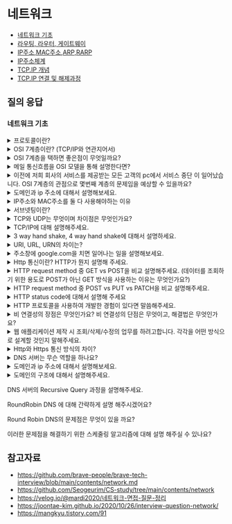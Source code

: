 # 네트워크

- [네트워크 기초](./%EB%84%A4%ED%8A%B8%EC%9B%8C%ED%81%AC%EA%B8%B0%EC%B4%88/README.md)
- [라우팅, 라우터, 게이트웨이](./라우팅,라우터,게이트웨이/README.md)
- [IP주소,MAC주소,ARP,RARP](./IP주소,MAC주소,ARP,RARP/README.md)
- [IP주소체계](IP주소체계/README.md)
- [TCP.IP 개념](./TCP.IP%EA%B0%9C%EB%85%90/README.md)
- [TCP.IP 연결 및 해제과정](./TCP.IP%EC%97%B0%EA%B2%B0%20%EB%B0%8F%20%ED%95%B4%EC%A0%9C%20%EA%B3%BC%EC%A0%95/README.md)

## 질의 응답

### 네트워크 기초

<details>
<summary> 프로토콜이란? </summary>

프로토콜은 데이터를 교환할 때 따르는 표준화된 통신 규칙이다. 네트워크를 통해 데이터를 주고받기 위해서는 데이터를 작은 조각으로 잘라서 보낸 뒤 네트워크 간 약속한 규칙에 따라 전송해야 한다. 여기서 송신자와 수신자 간에 데이터를 전달하고 전달받는 절차나 데이터 양식 따위를 `프로토콜(protocol)`이라고 한다.

- 애플케이션 계층 / 상위 계층 - 5 ~ 7 계층
- 데이터 플로 계층 / 하위 계층 - 1 ~ 4 계층

현재 애플케이션 레벨의 프로토콜은 비트 기반이 아닌 문자 기반의 프로토콜이 많이 사용되고 있다. (http, smtp)

</details>

<details>
<summary> OSI 7계층이란? (TCP/IP와 연관지어서)</summary>

OSI 모델은 표준 프로토콜을 사용하여 다양한 통신 시스템이 통신할 수 있도록 하는 개념 모델이다. OSI 7계층 네트워크 프로토콜이 통신하는 구조를 7개의 계층으로 분리하여 각 계층간 상호 작동하는 방식을 정해 놓은 것이다.

OSI 참조 모델은 말그대로 참조 모델일 뿐 실제 사용되는 인터넷 프로토콜은 OSI 참조 모델 7계층 구조를 완전히 따르지는 않는다. 인터넷 프로토콜 스택(Internet Protocol Stack)은 현재 대부분 TCP/IP를 따른다.

</details>

<details>
<summary> OSI 7계층을 택하면 좋은점이 무엇일까요?</summary>

OSI 모델은 표준 프로토콜을 사용하여 다양한 통신 시스템이 통신할 수 있도록 하는 개념 모델이다. 현대 인터넷이 OSI모델을 엄격하게 따르지 않지만 다음과 같은 장점이 있기 때문에 사용한다.

- `표준과 학습 도구`: 표준화를 통해 이질적인 포트 문제나 프로토콜 등으로 인한 문제를 해결하여 비용을 절감
- `모듈화(계층화)`: 계층별의 기능과 통신 과정을 단계별로 나누어서 쉽게 알 수 있고, 특정한 곳에 이상이 생기면 그 단계만 수정할 수 있기 때문에 편리하다.

</details>

<details>
<summary> 메일 통신흐름을 OSI 모델을 통해 설명한다면?</summary>

[OSI 모델을 통해 데이터가 전송되는 방법](OSI%20모델/README.md)참고

</details>

<details>
<summary> 이전에 저희 회사의 서비스를 제공받는 모든 고객의 pc에서 서비스 중단 이 일어났습니다. OSI 7계층의 관점으로 몇번째 계층의 문제임을 예상할 수 있을까요?</summary>

한명의 고객이 아닌, “모든 고객의 pc”에서 문제가 생겼으므로, 1계층 혹은 3계층에 문제가 있음을 예상할 수 있다.

</details>

<details>
<summary> 도메인과 ip 주소에 대해서 설명해보세요.</summary>

인터넷은 서버들을 유일하게 구분할 수 있는 ip 주소를 기본 체계로 이용한다. 하지만 ip 주소는 숫자로 이루어진 조합이라 사람이 기억하기 쉽지 않다. 따라서, 사람이 기억하기 편한 언어 체계의 도메인 이름을 통해 웹 서버에 접속한다.

</details>

<details>
<summary> IP주소와 MAC주소를 둘 다 사용해야하는 이유</summary>

IP 주소란 논리적 주소로, 컴퓨터 네트워크에서 장치들이 서로를 인식하고 통신하기 위해 사용하는 번호다.
MAC 주소란 네트워크 인터페이스에 할당된고유 식별자다.
IP 주소는 네트워크 계층에서 사용하며 MAC 주소는 데이터 링크 계층에서 사용한다.

IP 주소는 전체적인 맵을 보고 방향성을 알려주는 역할을 한다고 생각하면 된다. IP 주소는 네트워크 주소와 호스트 주소로 나뉘므로 실생활에서 우편물이나 택배를 보낼 때 사용하는 계층형 주소 원리와 유사하기 때문이다. 유동 IP의 특징으로 인해 IP 자체가 변동될 수 있기 때문에 절대 변하지 않는 하드웨어의 고유 주소 번호가 필요한데, 그것이 바로 MAC 주소다.

</details>

<details>
<summary>서브넷팅이란?</summary>

네트워크를 분할하는 것을 서브넷팅이라고 하고 불할된 네트워크를 서브넷이라고 한다. 서브넷팅은 자원을 효율적으로 분배하기 위해 네트워크 영역과 호스트 영역을 쪼개는 작업으로 IP주소를 효울적으로 나누어 사용하기 위한 방법으로 네트워크 성능 보장하고, IP 할당 범위를 더 작은 단위로 나눌 수 있게 된다.

서브넷팅하면 네트워크 ID, 서브넷 ID, 호스트 ID로 나눠지게 되고 IP 주소를 서브넷팅하게 되면 어디까지가 네트워크 ID이고 호스트 ID인지 알기 위해 서브넷 마스크를 사용한다.

</details>

<details>
<summary> TCP와 UDP는 무엇이며 차이점은 무엇인가요?</summary>

두 프로토콜은 모두 패킷을 한 컴퓨터에서 다른 컴퓨터로 전달해주는 IP 프로토콜을 기반으로 구현되어 있지만, 서로 다른 특징을 가지고 있다.

TCP는 연결형 서비스로 3-way handshaking 과정을 통해 연결을 설정한다. 그렇기 때문에 높은 신뢰성을 보장하지만 속도가 비교적 느리다는 단점이 있다. UDP는 비연결형 서비스로 3-way handshaking을 사용하지 않기 때문에 신뢰성이 떨어지는 단점이 있다. 하지만 수신 여부를 확인하지 않기 때문에 속도가 빠릅니다. TCP는 신뢰성이 중요한 파일 교환과 같은 경우에 쓰이고 UDP는 실시간성이 중요한 스트리밍에 자주 사용한다.

TCP는 다음과 같은 특징이 있다.

- 연결형 서비스로 가상 회선 방식을 제공
- 데이터의 전송 순서 보장
- 데이터의 경계를 구분하지 않음
- 신뢰성 있는 데이터 전송
- UDP보다 전송속도가 느림
- 연결을 설정(3-way handshaking)과 해제(4-way handshaking)

UDP는 다음과 같은 특징이 있다.

- 비연결형 서비스로 데이터그램 방식을 제공
- 비신뢰성
- 데이터의 경계를 구분
- 패킷 오버해드가 적어 네트워크 부하 감소
- 혼잡 제어를 하지 않기 때문에 TCP보다 빠름
- TCP의 handshaking 같은 연결 설정이 없음

</details>

<details>
<summary> TCP/IP에 대해 설명해주세요.</summary>

TCP/IP는 애플리케이션, 전송, 인터넷, 링크 계층으로 이루어져있다. OSI 참조 모델은 말그대로 참조 모델일 뿐 실제 사용되는 인터넷 프로토콜은 OSI 참조 모델 7계층 구조를 완전히 따르지는 않는다. 인터넷 프로토콜 스택(Internet Protocol Stack)은 현재 대부분 TCP/IP를 따른다.

- TCP/IP는 인터넷 프로토콜 중 가장 중요한 역할을 하는 TCP와 IP의 합성어로 데이터의 흐름 관리, 정확성 확인, 패킷의 목적지 보장을 담당한다.
  - `TCP`: 데이터의 정확성 확인
  - `IP`: 패킷을 목적지까지 전송

송신자가 수신자에게 데이터를 보낼 때 데이터가 각 계층을 지나며 각 계층의 특징들이 담긴 헤더들이 붙여지는 과정을 캡슐화라고 한다. 반대로 수신측에서 각 계층을 거칠 때마다 해당 계층마다 사용한 헤더를 제거하는 과정을 비캡슐화라고 한다. 예시로, 전송계층은 TCP헤더를, 네트워크 계층은 IP주소 헤더를 추가한다.

</details>

<details>
<summary> 3 way hand shake, 4 way hand shake에 대해서 설명하세요.</summary>

3 way hand shake에서 클라이언트는 서버에 접속을 요청하는 SYN(a) 패킷을 보내고, 서버는 클라이언트의 SYN 패킷에 대한 요청 수락 응답으로 ACK 패킷(a+1과 클라이언트도 포트를 열어달라는 SYN(b) 패킷을 보낸다. 마지막으로 클라이언트는 서버가 보낸 ACK(a+1) 패킷과 SYN(b) 패킷을 받고 이에 대한 응답으로 ACK(b+1) 패킷을 보내며 연결이 성립된다.

4 way hand shake에서 클라이언트는 서버에게 FIN을 보내고 서버는 응답으로 ACK를 보내고 모든 데이터를 다 전송했다면 FIN을 보낸다. 클라이언트는 응답으로 ACK를 보내고 서버는 소켓을 닫고 TIME_WAIT 시간이 끝나면 클라이언트도 소켓을 닫아 연결을 종료한다.

</details>

<details>
<summary> URI, URL, URN의 차이는?</summary>

URI는 `인터넷상의 자원 “자원 자체”를 식별하는 고유한 문자열 시퀀스`이다. URI는 두 가지 주요 부분집합인, URL과 URN으로 구성된 종합적인 개념이다. URN은 현재 그 자원가 어디에 존재하든 상관없이 그 이름만으로 자원를 식별하는 데 비해 URL은 자원가 어디 있는지 설명해서 자원를 식별한다.

URL은 `인터넷 자원를 가리키는 표준이름`이다. URL은 애플리케이션이 자원에 접근할 방법을 제공한다. 많은 사용자는 브라우저가 그들이 요청하는 자원를 가져오는 데 사용되는 프로토콜과 접근 방식을 모른다. URL은 어떻게 위치를 찾고 도달할 수 있는지까지 포함되어야 하므로 **URL은 프로토콜 + 이름(또는 번호)**의 형태라고 할 수 있다.

URN은 `웹 문서의 물리적인 위치와 상관없이 웹 문서 자체`를 나타낸다. 이처럼 개별 자원에 식별자를 부여하게 되면 해당 정보에 대한 URN은 일정하게 유지되며 자원의 위치, 프로토콜, 호스트와 관계없이 위치를 파악할 수 있다는 장점이 있다. (ex 웹 문서가 다른 웹 서버로 이동하거나 주소가 바뀌는 등 물리적 위치가 변경되더라도 해당 문서를 찾을 수 있다.)

</details>

<details>
<summary> 주소창에 google.com을 치면 일어나는 일을 설명해보세요. </summary>

웹 브라우저에 URL(도메인 이름만 입력해도 됨)을 입력하고 Enter 키를 누릅니다.
웹 브라우저가 도메인의 IP 주소를 조회합니다. (먼저 캐시를 찾고, 그다음 DNS를 검색합니다.)
웹 브라우저가 찾은 IP 주소를 기반으로 서버와의 TCP 연결을 시작합니다.
웹 브라우저가 HTTP 요청을 서버로 전송합니다. (필요한 경우, HTTPS 보안 통신이 진행됩니다.)
웹 서버가 요청을 처리하고 응답을 다시 웹 브라우저로 전송합니다.
웹 브라우저가 전송 받은 콘텐츠를 렌더링합니다.

</details>

<details>
<summary> Http 통신이란? HTTP가 뭔지 설명해 주세요.  </summary>

HTTP는 HyperText Transfer Protocol의 약자로 서버-클라이언트 모델을 따르면서 request/response 구조로 웹 상에서 정보를 주고받을 수 있는 프로토콜입니다. TCP/IP 기반으로 작동하며, HTTP의 가장 큰 특징은 비-연결 지향(Connectionless와) 무상태성(Stateless) 입니다. HTTP는 기본적으로 리퀘스트(request)와 리스폰스(response)의 구조를 띄는데, 클라이언트가 요청을 보내면 서버는 응답을 보내는 구조입니다. 또한, 요청 URI로 리소스를 식별합니다.

비 연결 지향이란 클라이언트가 서버에게 리소스를 요청한 후 응답을 받으면 연결을 끊어버리는 특징을 말합니다.

무상태성이란 각각의 요청이 독립적이라는 뜻으로 HTTP 프로토콜 레벨에서 이전에 보냈던 요청과 응답에 대해서 기억하지 않는 것을 의미합니다.

</details>

<details>
<summary> HTTP request method 중 GET vs POST을 비교 설명해주세요. (데이터를 조회하기 위한 용도로 POST가 아닌 GET 방식을 사용하는 이유는 무엇인가요?)</summary>

설계 원칙에 따라 GET 방식은 서버에게 여러 번 요청을 하더라도 동일한 응답이 와야 한다. GET 방식은 가져오는 것(Select)이므로, 서버의 데이터나 상태를 변경시키지 않아야 한다.
(게시판의 리스트, 게시글 보기 기능, 예외 : 방문자의 로그남기기, 조회수 증가 기능)

POST 방식은 수행하는 것으로, 서버의 값이나 상태를 바꾸기 위한 용도. (게시판 글 쓰기 기능)

GET 요청의 경우 필요한 정보를 특정하기 위해 URL 뒤에 Query String을 추가하여 정보를 조회하고, POST 요청의 경우 전달할 데이터를 Body 부분에 포함하여 통신합니다.

GET 요청의 경우 URL 뒤의 Query String까지 포함해서 브라우저 히스토리에 남게 되고 캐시가 가능하지만, POST 요청의 경우 브라우저 히스토리에 남지 않고 캐시도 불가능합니다.

</details>

<details>
<summary> HTTP request method 중 POST vs PUT vs PATCH을 비교 설명해주세요.</summary>

POST와 PUT은 구분해서 사용해야한다. POST는 새로운 데이터를 계속 생성하기 때문에 요청시마다 데이터를 생성하지만, PUT은 사용자가 데이터를 지정하고 수정하는 것이기 때문에 같은 요청을 계속하더라도 데이터가 계속 생성되지는 않는다.

PUT은 지정한 데이터를 전부 수정하는 Method이지만 PATCH는 정보의 일부분이 변경되는 방법이다. 그래서 PUT은 멱등하지만, PATCH는 어떻게 설꼐하느냐에 따라 멱등하다고 볼 수 있는 게 달라진다.

</details>

<details>
<summary> HTTP status code에 대해서 설명해 주세요 </summary>

HTTP status code는 클라이언트가 보낸 HTTP 요청에 대한 서버의 응답 코드로, 상태 코드를 통해 요청의 성공/실패 여부를 판단할 수 있습니다. 100번대부터 500번대까지 총 5개의 클래스로 구분되어 HTTP 요청에 대한 상태를 알려줍니다.

제가 프로젝트하면서 사용했던 상태 코드로는 ...

</details>

<details>
<summary> HTTP 프로토콜을 사용하여 개발한 경험이 있다면 말씀해주세요. </summary>

작성 중...

</details>

<details>
<summary> 비 연결성의 장점은 무엇인가요? 비 연결성의 단점은 무엇이고, 해결법은 무엇인가요? </summary>
비-연결 지향 (Connectionless)이란 클라이언트가 서버에게 리소스를 요청한 후 응답을 받으면 연결을 끊어버리는 특징을 의미합니다.

연결을 유지하게 되면 서버에 많은 부담을 줄 수 있기 때문에 상당히 많은 클라이언트에게 요청을 받는 웹 서버의 경우 응답을 처리했으면 연결을 끊는다.

이로 인해 서버의 부담을 줄일 수 있지만, 리소스를 요청할 때마다 연결해야 하는 오버헤드 비용이 발생한다. 이를 해결하기 위해선, 요청 헤더의 Connection: keep-alive 속성으로 지속적 연결 상태(Persistent connection)를 유지할 수 있다. 즉, 요청을 할 때마다 연결하지 않고 기존의 연결을 재사용하는 방식이다. HTTP 1.1 부턴 지속적 연결 상태가 기본이며 이를 해제하기 위해선 명시적으로 요청 헤더를 수정해야 한다.

</details>

<details>
<summary> 
웹 애플리케이션 제작 시 조회/삭제/수정의 업무를 하려고합니다. 각각을 어떤 방식으로 설계할 것인지 말해주세요. </summary>

RESTful API에 근거 조회는 GET, 삭제는 DELETE, 수정은 POST로 설계할 것이다. GET은 조회하기 위한 메서드로 멱등성을 만족하기 위해 데이터의 수정이 없어야하며, POST는 서버의 값 혹은 상태를 변경하기 위한 메서드로 수정하기 위해 사용한다.

</details>

<details>
<summary>Http와 Https 통신 방식의 차이?  </summary>

</details>

<details>
<summary> DNS 서버는 무슨 역할을 하나요? </summary>

DNS 시스템은 ip주소와 도메인 이름의 매핑을 관리합니다. DNS 서버는 ip 주소와 도메인 간의 변환 작업을 수행하며, 사용자가 도메인 이름을 웹 브라우저에 입력하면 해당 사용자를 어떤 서버에 연결할 것인지를 제어하는 역할을 합니다.

</details>

<details>
<summary> 도메인과 ip 주소에 대해서 설명해보세요. </summary>

인터넷은 서버들을 유일하게 구분할 수 있는 ip 주소를 기본 체계로 이용합니다. 하지만 ip 주소는 숫자로 이루어진 조합이라 인간이 기억하기엔 무리가 있습니다. 따라서 우리는 기억하기 편한 언어 체계의 도메인 이름을 통해 웹 서버에 접속합니다.

</details>

<details>
<summary> 도메인의 구조에 대해서 설명해주세요. </summary>

도메인은 .(dot) 또는 루트(root)라고 불리는 도메인 이하에 Inverted tree 구조로 구성되어 있습니다. 1단계부터 차례대로 TLD(Top Level Domain), SLD(Second Level Domain), SubDomain이라고 합니다.

</details>

DNS 서버의 Recursive Query 과정을 설명해주세요.

RoundRobin DNS 에 대해 간략하게 설명 해주시겠어요?

Round Robin DNS의 문제점은 무엇이 있을 까요?

이러한 문제점을 해결하기 위한 스케줄링 알고리즘에 대해 설명 해주실 수 있나요?

## 참고자료

- https://github.com/brave-people/brave-tech-interview/blob/main/contents/network.md
- https://github.com/Seogeurim/CS-study/tree/main/contents/network
- https://velog.io/@mardi2020/네트워크-면접-질문-정리
- https://joontae-kim.github.io/2020/10/26/interview-question-network/
- https://mangkyu.tistory.com/91
